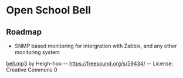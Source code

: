 # Open School Bell

## Roadmap

- SNMP based monitoring for intergration with Zabbix, and any other monitoring
  system

[bell.mp3](./support/bell.mp3) by Heigh-hoo -- https://freesound.org/s/59434/ --
License: Creative Commons 0
